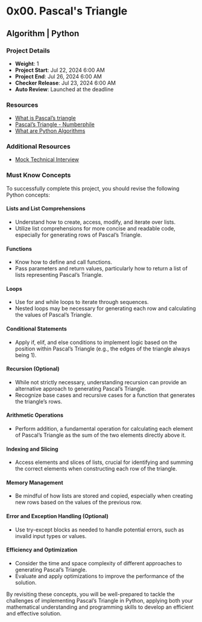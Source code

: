 # 0x00. Pascal's Triangle

## Algorithm | Python

### Project Details
- **Weight**: 1
- **Project Start**: Jul 22, 2024 6:00 AM
- **Project End**: Jul 26, 2024 6:00 AM
- **Checker Release**: Jul 23, 2024 6:00 AM
- **Auto Review**: Launched at the deadline

### Resources
- [What is Pascal’s triangle](https://en.wikipedia.org/wiki/Pascal%27s_triangle)
- [Pascal’s Triangle - Numberphile](https://www.youtube.com/watch?v=XMriWTvPXHI)
- [What are Python Algorithms](https://realpython.com/python-algorithms/)

### Additional Resources
- [Mock Technical Interview](https://www.pramp.com/)

### Must Know Concepts

To successfully complete this project, you should revise the following Python concepts:

#### Lists and List Comprehensions
- Understand how to create, access, modify, and iterate over lists.
- Utilize list comprehensions for more concise and readable code, especially for generating rows of Pascal’s Triangle.

#### Functions
- Know how to define and call functions.
- Pass parameters and return values, particularly how to return a list of lists representing Pascal’s Triangle.

#### Loops
- Use for and while loops to iterate through sequences.
- Nested loops may be necessary for generating each row and calculating the values of Pascal’s Triangle.

#### Conditional Statements
- Apply if, elif, and else conditions to implement logic based on the position within Pascal’s Triangle (e.g., the edges of the triangle always being 1).

#### Recursion (Optional)
- While not strictly necessary, understanding recursion can provide an alternative approach to generating Pascal’s Triangle.
- Recognize base cases and recursive cases for a function that generates the triangle’s rows.

#### Arithmetic Operations
- Perform addition, a fundamental operation for calculating each element of Pascal’s Triangle as the sum of the two elements directly above it.

#### Indexing and Slicing
- Access elements and slices of lists, crucial for identifying and summing the correct elements when constructing each row of the triangle.

#### Memory Management
- Be mindful of how lists are stored and copied, especially when creating new rows based on the values of the previous row.

#### Error and Exception Handling (Optional)
- Use try-except blocks as needed to handle potential errors, such as invalid input types or values.

#### Efficiency and Optimization
- Consider the time and space complexity of different approaches to generating Pascal’s Triangle.
- Evaluate and apply optimizations to improve the performance of the solution.

By revisiting these concepts, you will be well-prepared to tackle the challenges of implementing Pascal’s Triangle in Python, applying both your mathematical understanding and programming skills to develop an efficient and effective solution.
